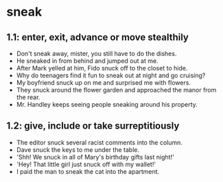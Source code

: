 # sneak
## 1.1: enter, exit, advance or move stealthily

  *  Don't sneak away, mister, you still have to do the dishes.
  *  He sneaked in from behind and jumped out at me.
  *  After Mark yelled at him, Fido snuck off to the closet to hide.
  *  Why do teenagers find it fun to sneak out at night and go cruising?
  *  My boyfriend snuck up on me and surprised me with flowers.
  *  They snuck around the flower garden and approached the manor from the rear.
  *  Mr. Handley keeps seeing people sneaking around his property.

## 1.2: give, include or take surreptitiously

  *  The editor snuck several racist comments into the column.
  *  Dave snuck the keys to me under the table.
  *  'Shh! We snuck in all of Mary's birthday gifts last night!'
  *  'Hey! That little girl just snuck off with my wallet!'
  *  I paid the man to sneak the cat into the apartment.
